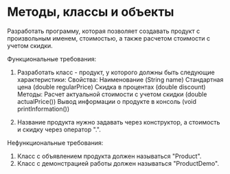# Методы, классы и объекты

Разработать программу, которая позволяет создавать продукт с произвольным именем, стоимостью, а также расчетом стоимости
с учетом скидки.

Функциональные требования:

1. Разработать класс - продукт, у которого должны быть следующие характеристики:
   Свойства:
   Наименование (String name)
   Стандартная цена (double regularPrice)
   Скидка в процентах (double discount)
   Методы:
   Расчет актуальной стоимости с учетом скидки (double actualPrice())
   Вывод информации о продукте в консоль (void printInformation())

2. Название продукта нужно задавать через конструктор, а стоимость и скидку через оператор ".".

Нефункциональные требования:

1. Класс с объявлением продукта должен называться "Product".
2. Класс с демонстрацией работы должен называться "ProductDemo".